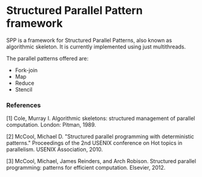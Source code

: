 # Structured Parallel Pattern framework

SPP is a framework for Structured Parallel Patterns, also known as algorithmic skeleton.
It is currently implemented using just multithreads.

The parallel patterns offered are:
* Fork-join
* Map
* Reduce
* Stencil

### References

[1] Cole, Murray I. Algorithmic skeletons: structured management of parallel computation. London: Pitman, 1989.

[2] McCool, Michael D. "Structured parallel programming with deterministic patterns." Proceedings of the 2nd USENIX conference on Hot topics in parallelism. USENIX Association, 2010.

[3] McCool, Michael, James Reinders, and Arch Robison. Structured parallel programming: patterns for efficient computation. Elsevier, 2012.
